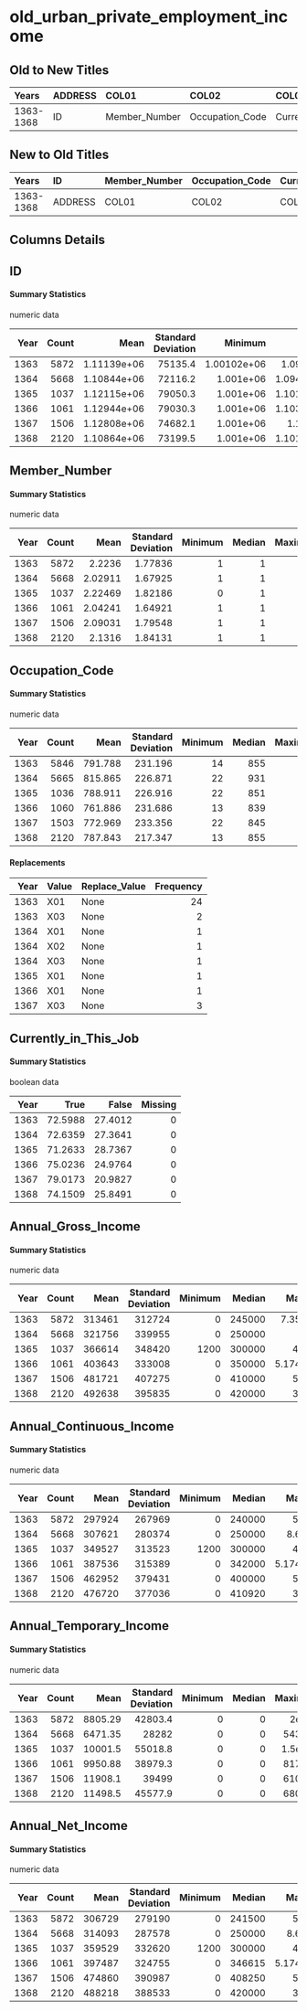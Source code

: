 # old_urban_private_employment_income

## Old to New Titles

| Years     | ADDRESS   | COL01         | COL02           | COL03                 | COL05               | COL07                    | COL09                   | COL11             |
|:----------|:----------|:--------------|:----------------|:----------------------|:--------------------|:-------------------------|:------------------------|:------------------|
| 1363-1368 | ID        | Member_Number | Occupation_Code | Currently_in_This_Job | Annual_Gross_Income | Annual_Continuous_Income | Annual_Temporary_Income | Annual_Net_Income |


## New to Old Titles

| Years     | ID      | Member_Number   | Occupation_Code   | Currently_in_This_Job   | Annual_Gross_Income   | Annual_Continuous_Income   | Annual_Temporary_Income   | Annual_Net_Income   |
|:----------|:--------|:----------------|:------------------|:------------------------|:----------------------|:---------------------------|:--------------------------|:--------------------|
| 1363-1368 | ADDRESS | COL01           | COL02             | COL03                   | COL05                 | COL07                      | COL09                     | COL11               |


## Columns Details

## ID

#### Summary Statistics

numeric data

|   Year |   Count |        Mean |   Standard Deviation |     Minimum |      Median |     Maximum |
|-------:|--------:|------------:|---------------------:|------------:|------------:|------------:|
|   1363 |    5872 | 1.11139e+06 |              75135.4 | 1.00102e+06 | 1.0941e+06  | 1.23451e+06 |
|   1364 |    5668 | 1.10844e+06 |              72116.2 | 1.001e+06   | 1.09405e+06 | 1.23442e+06 |
|   1365 |    1037 | 1.12115e+06 |              79050.3 | 1.001e+06   | 1.10101e+06 | 1.23421e+06 |
|   1366 |    1061 | 1.12944e+06 |              79030.3 | 1.001e+06   | 1.10302e+06 | 1.23421e+06 |
|   1367 |    1506 | 1.12808e+06 |              74682.1 | 1.001e+06   | 1.111e+06   | 1.23428e+06 |
|   1368 |    2120 | 1.10864e+06 |              73199.5 | 1.001e+06   | 1.10107e+06 | 1.23427e+06 |


## Member_Number

#### Summary Statistics

numeric data

|   Year |   Count |    Mean |   Standard Deviation |   Minimum |   Median |   Maximum |
|-------:|--------:|--------:|---------------------:|----------:|---------:|----------:|
|   1363 |    5872 | 2.2236  |              1.77836 |         1 |        1 |        16 |
|   1364 |    5668 | 2.02911 |              1.67925 |         1 |        1 |        14 |
|   1365 |    1037 | 2.22469 |              1.82186 |         0 |        1 |        11 |
|   1366 |    1061 | 2.04241 |              1.64921 |         1 |        1 |        12 |
|   1367 |    1506 | 2.09031 |              1.79548 |         1 |        1 |        14 |
|   1368 |    2120 | 2.1316  |              1.84131 |         1 |        1 |        18 |


## Occupation_Code

#### Summary Statistics

numeric data

|   Year |   Count |    Mean |   Standard Deviation |   Minimum |   Median |   Maximum |
|-------:|--------:|--------:|---------------------:|----------:|---------:|----------:|
|   1363 |    5846 | 791.788 |              231.196 |        14 |      855 |       999 |
|   1364 |    5665 | 815.865 |              226.871 |        22 |      931 |       999 |
|   1365 |    1036 | 788.911 |              226.916 |        22 |      851 |       999 |
|   1366 |    1060 | 761.886 |              231.686 |        13 |      839 |       999 |
|   1367 |    1503 | 772.969 |              233.356 |        22 |      845 |       999 |
|   1368 |    2120 | 787.843 |              217.347 |        13 |      855 |       999 |


#### Replacements

|   Year | Value   | Replace_Value   |   Frequency |
|-------:|:--------|:----------------|------------:|
|   1363 | X01     | None            |          24 |
|   1363 | X03     | None            |           2 |
|   1364 | X01     | None            |           1 |
|   1364 | X02     | None            |           1 |
|   1364 | X03     | None            |           1 |
|   1365 | X01     | None            |           1 |
|   1366 | X01     | None            |           1 |
|   1367 | X03     | None            |           3 |


## Currently_in_This_Job

#### Summary Statistics

boolean data

|   Year |    True |   False |   Missing |
|-------:|--------:|--------:|----------:|
|   1363 | 72.5988 | 27.4012 |         0 |
|   1364 | 72.6359 | 27.3641 |         0 |
|   1365 | 71.2633 | 28.7367 |         0 |
|   1366 | 75.0236 | 24.9764 |         0 |
|   1367 | 79.0173 | 20.9827 |         0 |
|   1368 | 74.1509 | 25.8491 |         0 |


## Annual_Gross_Income

#### Summary Statistics

numeric data

|   Year |   Count |   Mean |   Standard Deviation |   Minimum |   Median |    Maximum |
|-------:|--------:|-------:|---------------------:|----------:|---------:|-----------:|
|   1363 |    5872 | 313461 |               312724 |         0 |   245000 | 7.355e+06  |
|   1364 |    5668 | 321756 |               339955 |         0 |   250000 | 9e+06      |
|   1365 |    1037 | 366614 |               348420 |      1200 |   300000 | 4.2e+06    |
|   1366 |    1061 | 403643 |               333008 |         0 |   350000 | 5.1742e+06 |
|   1367 |    1506 | 481721 |               407275 |         0 |   410000 | 5.4e+06    |
|   1368 |    2120 | 492638 |               395835 |         0 |   420000 | 3.6e+06    |


## Annual_Continuous_Income

#### Summary Statistics

numeric data

|   Year |   Count |   Mean |   Standard Deviation |   Minimum |   Median |    Maximum |
|-------:|--------:|-------:|---------------------:|----------:|---------:|-----------:|
|   1363 |    5872 | 297924 |               267969 |         0 |   240000 | 5.5e+06    |
|   1364 |    5668 | 307621 |               280374 |         0 |   250000 | 8.64e+06   |
|   1365 |    1037 | 349527 |               313523 |      1200 |   300000 | 4.2e+06    |
|   1366 |    1061 | 387536 |               315389 |         0 |   342000 | 5.1742e+06 |
|   1367 |    1506 | 462952 |               379431 |         0 |   400000 | 5.4e+06    |
|   1368 |    2120 | 476720 |               377036 |         0 |   410920 | 3.6e+06    |


## Annual_Temporary_Income

#### Summary Statistics

numeric data

|   Year |   Count |     Mean |   Standard Deviation |   Minimum |   Median |      Maximum |
|-------:|--------:|---------:|---------------------:|----------:|---------:|-------------:|
|   1363 |    5872 |  8805.29 |              42803.4 |         0 |        0 |      2e+06   |
|   1364 |    5668 |  6471.35 |              28282   |         0 |        0 | 543337       |
|   1365 |    1037 | 10001.5  |              55018.8 |         0 |        0 |      1.5e+06 |
|   1366 |    1061 |  9950.88 |              38979.3 |         0 |        0 | 817920       |
|   1367 |    1506 | 11908.1  |              39499   |         0 |        0 | 610000       |
|   1368 |    2120 | 11498.5  |              45577.9 |         0 |        0 | 680000       |


## Annual_Net_Income

#### Summary Statistics

numeric data

|   Year |   Count |   Mean |   Standard Deviation |   Minimum |   Median |    Maximum |
|-------:|--------:|-------:|---------------------:|----------:|---------:|-----------:|
|   1363 |    5872 | 306729 |               279190 |         0 |   241500 | 5.5e+06    |
|   1364 |    5668 | 314093 |               287578 |         0 |   250000 | 8.64e+06   |
|   1365 |    1037 | 359529 |               332620 |      1200 |   300000 | 4.2e+06    |
|   1366 |    1061 | 397487 |               324755 |         0 |   346615 | 5.1742e+06 |
|   1367 |    1506 | 474860 |               390987 |         0 |   408250 | 5.4e+06    |
|   1368 |    2120 | 488218 |               388533 |         0 |   420000 | 3.6e+06    |


